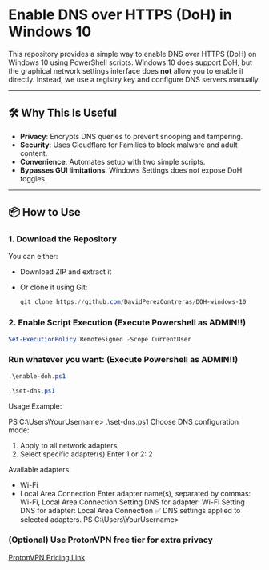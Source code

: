 # Enable DNS over HTTPS (DoH) in Windows 10

This repository provides a simple way to enable DNS over HTTPS (DoH) on Windows 10 using PowerShell scripts. Windows 10 does support DoH, but the graphical network settings interface does **not** allow you to enable it directly. Instead, we use a registry key and configure DNS servers manually.

---

## 🛠 Why This Is Useful

- **Privacy**: Encrypts DNS queries to prevent snooping and tampering.
- **Security**: Uses Cloudflare for Families to block malware and adult content.
- **Convenience**: Automates setup with two simple scripts.
- **Bypasses GUI limitations**: Windows Settings does not expose DoH toggles.

---

## 📦 How to Use

### 1. Download the Repository

You can either:

- Download ZIP and extract it  

- Or clone it using Git:
  ```powershell
  git clone https://github.com/DavidPerezContreras/DOH-windows-10
  ```

### 2. Enable Script Execution (Execute Powershell as ADMIN!!)
  ```powershell
Set-ExecutionPolicy RemoteSigned -Scope CurrentUser
```

### Run whatever you want: (Execute Powershell as ADMIN!!)
  ```powershell
.\enable-doh.ps1
```
  ```powershell
.\set-dns.ps1
```



Usage Example:


PS C:\Users\YourUsername> .\set-dns.ps1
Choose DNS configuration mode:
1. Apply to all network adapters
2. Select specific adapter(s)
Enter 1 or 2: 2

Available adapters:
- Wi-Fi
- Local Area Connection
Enter adapter name(s), separated by commas: Wi-Fi, Local Area Connection
Setting DNS for adapter: Wi-Fi
Setting DNS for adapter: Local Area Connection
✅ DNS settings applied to selected adapters.
PS C:\Users\YourUsername>





### (Optional) Use ProtonVPN free tier for extra privacy
[ProtonVPN Pricing Link](https://protonvpn.com/pricing)
